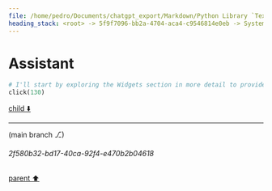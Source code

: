 ```yaml
---
file: /home/pedro/Documents/chatgpt_export/Markdown/Python Library `Textual` Main Concepts.md
heading_stack: <root> -> 5f9f7096-bb2a-4704-aca4-c9546814e0eb -> System -> df2de6ab-21ee-4e3f-b909-f71f777a24ea -> System -> aaa27974-0b91-4f43-9df7-ce0becad2ca1 -> User -> d02ff3d0-30f7-4850-a678-71286ddcfdc0 -> Assistant -> 06cd88dc-5bff-4a6f-8946-50e2a437c6ca -> Tool -> bbb4f456-4257-4ba0-8840-4f069aad6191 -> Assistant -> 1e6a5e45-4d2b-4580-b5d7-e5a3df2697bc -> Tool -> 33893889-6709-4b19-b299-9e344dddd296 -> Assistant -> 0948fa3d-6ea6-458b-9d53-a401f23ba83d -> Tool -> e60dd7e1-9292-46ef-acbe-1c514feb690e -> Assistant -> aaa2b94b-e61d-4977-bf80-8bf1cf53fc50 -> User -> 0cbb0921-25aa-4936-9d5a-a1aee035a46b -> Assistant -> 112b87d1-991c-401c-a0ca-e2d08cebcc48 -> Tool -> 707a1ba7-7285-4f9a-acac-b9d3d98165e1 -> Assistant -> e8c483cf-d3d9-4b28-b8dd-2ef5a6ebae2b -> Tool -> 5b5324fb-e397-420f-94cf-d6b782f11524 -> Assistant -> 5796a314-b753-47a5-8aff-8cb0fe61b62c -> Tool -> 9fffd126-cb25-4df5-a0d0-b64d47d0d47d -> Assistant -> aaa2fdf1-a118-49df-a22b-6f5061283c6b -> User -> fdcaa4b9-c1f3-4e84-a326-cb23d69b0c79 -> Assistant -> aaa2d057-0c3f-4776-b42f-3a5a7471de1d -> User -> 9c54fa40-8110-4a98-92bd-c87373524ec3 -> Assistant
---
```

# Assistant

```python
# I'll start by exploring the Widgets section in more detail to provide a comprehensive summary.
click(130)
```

[child ⬇️](#2f580b32-bd17-40ca-92f4-e470b2b04618)

---

(main branch ⎇)
###### 2f580b32-bd17-40ca-92f4-e470b2b04618
[parent ⬆️](#9c54fa40-8110-4a98-92bd-c87373524ec3)
